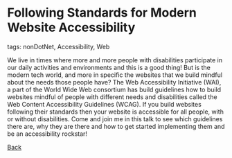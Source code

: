 # Following Standards for Modern Website Accessibility

tags: nonDotNet, Accessibility, Web

We live in times where more and more people with disabilities participate in our daily activities and environments and this is a good thing! But is the modern tech world, and more  in specific the websites that we build mindful about the needs those people have?
The Web Accessibility Initiative (WAI), a part of the World Wide Web consortium has build guidelines how to build websites mindful of people with different needs and disabilities called the Web Content Accessibility Guidelines (WCAG). If you build websites following their standards then your website is accessible for all people, with or without disabilities.
Come and join me in this talk to see which guidelines there are, why they are there and how to get started implementing them and be an accessibility rockstar!

[Back](Accessibility.md)
